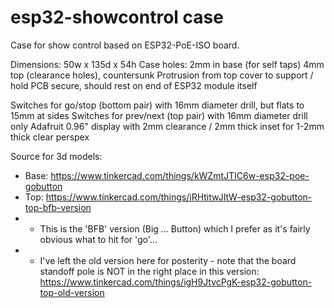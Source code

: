 # esp32-showcontrol case

Case for show control based on ESP32-PoE-ISO board.

Dimensions: 50w x 135d x 54h
Case holes: 2mm in base (for self taps) 4mm top (clearance holes), countersunk
Protrusion from top cover to support / hold PCB secure, should rest on end of ESP32 module itself

Switches for go/stop (bottom pair) with 16mm diameter drill, but flats to 15mm at sides
Switches for prev/next (top pair) with 16mm diameter drill only
Adafruit 0.96" display with 2mm clearance / 2mm thick inset for 1-2mm thick clear perspex

Source for 3d models:
* Base: https://www.tinkercad.com/things/kWZmtJTIC6w-esp32-poe-gobutton
* Top: https://www.tinkercad.com/things/iRHtitwJItW-esp32-gobutton-top-bfb-version
* * This is the 'BFB' version (Big ... Button) which I prefer as it's fairly obvious what to hit for 'go'...
* * I've left the old version here for posterity - note that the board standoff pole is NOT in the right place in this version: https://www.tinkercad.com/things/igH9JtvcPgK-esp32-gobutton-top-old-version
